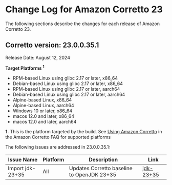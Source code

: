 # Change Log for Amazon Corretto 23

The following sections describe the changes for each release of Amazon Corretto 23.

## Corretto version: 23.0.0.35.1
Release Date: August 12, 2024

**Target Platforms <sup>1</sup>**

+ RPM-based Linux using glibc 2.17 or later, x86_64
+ Debian-based Linux using glibc 2.17 or later, x86_64
+ RPM-based Linux using glibc 2.17 or later, aarch64
+ Debian-based Linux using glibc 2.17 or later, aarch64
+ Alpine-based Linux, x86_64
+ Alpine-based Linux, aarch64
+ Windows 10 or later, x86_64
+ macos 12.0 and later, x86_64
+ macos 12.0 and later, aarch64


**1.** This is the platform targeted by the build. See [Using Amazon Corretto](https://aws.amazon.com/corretto/faqs/#Using_Amazon_Corretto)
in the Amazon Corretto FAQ for supported platforms

The following issues are addressed in 23.0.0.35.1:

| Issue Name                                                        | Platform | Description                                                                        | Link                                                                   |
|-------------------------------------------------------------------|----------|------------------------------------------------------------------------------------|------------------------------------------------------------------------|
| Import jdk-23+35                                               | All      | Updates Corretto baseline to OpenJDK 23+35                                      | [jdk-23+35](https://github.com/openjdk/jdk/releases/tag/jdk-23+35) |
